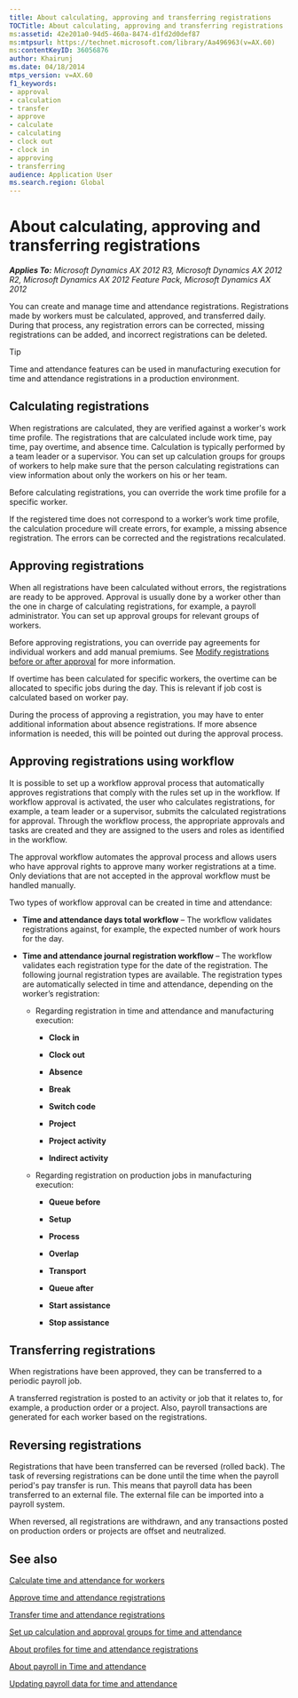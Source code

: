 ```yaml
---
title: About calculating, approving and transferring registrations
TOCTitle: About calculating, approving and transferring registrations
ms:assetid: 42e201a0-94d5-460a-8474-d1fd2d0def87
ms:mtpsurl: https://technet.microsoft.com/library/Aa496963(v=AX.60)
ms:contentKeyID: 36056876
author: Khairunj
ms.date: 04/18/2014
mtps_version: v=AX.60
f1_keywords:
- approval
- calculation
- transfer
- approve
- calculate
- calculating
- clock out
- clock in
- approving
- transferring
audience: Application User
ms.search.region: Global
---
```


# About calculating, approving and transferring registrations 


_**Applies To:** Microsoft Dynamics AX 2012 R3, Microsoft Dynamics AX 2012 R2, Microsoft Dynamics AX 2012 Feature Pack, Microsoft Dynamics AX 2012_

You can create and manage time and attendance registrations. Registrations made by workers must be calculated, approved, and transferred daily. During that process, any registration errors can be corrected, missing registrations can be added, and incorrect registrations can be deleted.


> [!TIP]
> <P>Time and attendance features can be used in manufacturing execution for time and attendance registrations in a production environment.</P>



## Calculating registrations

When registrations are calculated, they are verified against a worker's work time profile. The registrations that are calculated include work time, pay time, pay overtime, and absence time. Calculation is typically performed by a team leader or a supervisor. You can set up calculation groups for groups of workers to help make sure that the person calculating registrations can view information about only the workers on his or her team.

Before calculating registrations, you can override the work time profile for a specific worker.

If the registered time does not correspond to a worker’s work time profile, the calculation procedure will create errors, for example, a missing absence registration. The errors can be corrected and the registrations recalculated.

## Approving registrations

When all registrations have been calculated without errors, the registrations are ready to be approved. Approval is usually done by a worker other than the one in charge of calculating registrations, for example, a payroll administrator. You can set up approval groups for relevant groups of workers.

Before approving registrations, you can override pay agreements for individual workers and add manual premiums. See [Modify registrations before or after approval](modify-registrations-before-or-after-approval.md) for more information.

If overtime has been calculated for specific workers, the overtime can be allocated to specific jobs during the day. This is relevant if job cost is calculated based on worker pay.

During the process of approving a registration, you may have to enter additional information about absence registrations. If more absence information is needed, this will be pointed out during the approval process.

## Approving registrations using workflow

It is possible to set up a workflow approval process that automatically approves registrations that comply with the rules set up in the workflow. If workflow approval is activated, the user who calculates registrations, for example, a team leader or a supervisor, submits the calculated registrations for approval. Through the workflow process, the appropriate approvals and tasks are created and they are assigned to the users and roles as identified in the workflow.

The approval workflow automates the approval process and allows users who have approval rights to approve many worker registrations at a time. Only deviations that are not accepted in the approval workflow must be handled manually.

Two types of workflow approval can be created in time and attendance:

  - **Time and attendance days total workflow** – The workflow validates registrations against, for example, the expected number of work hours for the day.

  - **Time and attendance journal registration workflow** – The workflow validates each registration type for the date of the registration. The following journal registration types are available. The registration types are automatically selected in time and attendance, depending on the worker’s registration:
    
      - Regarding registration in time and attendance and manufacturing execution:
        
          - **Clock in**
        
          - **Clock out**
        
          - **Absence**
        
          - **Break**
        
          - **Switch code**
        
          - **Project**
        
          - **Project activity**
        
          - **Indirect activity**
    
      - Regarding registration on production jobs in manufacturing execution:
        
          - **Queue before**
        
          - **Setup**
        
          - **Process**
        
          - **Overlap**
        
          - **Transport**
        
          - **Queue after**
        
          - **Start assistance**
        
          - **Stop assistance**

## Transferring registrations

When registrations have been approved, they can be transferred to a periodic payroll job.

A transferred registration is posted to an activity or job that it relates to, for example, a production order or a project. Also, payroll transactions are generated for each worker based on the registrations.

## Reversing registrations

Registrations that have been transferred can be reversed (rolled back). The task of reversing registrations can be done until the time when the payroll period's pay transfer is run. This means that payroll data has been transferred to an external file. The external file can be imported into a payroll system.

When reversed, all registrations are withdrawn, and any transactions posted on production orders or projects are offset and neutralized.

## See also

[Calculate time and attendance for workers](calculate-time-and-attendance-for-workers.md)

[Approve time and attendance registrations](approve-time-and-attendance-registrations.md)

[Transfer time and attendance registrations](transfer-time-and-attendance-registrations.md)

[Set up calculation and approval groups for time and attendance](set-up-calculation-and-approval-groups-for-time-and-attendance.md)

[About profiles for time and attendance registrations](about-profiles-for-time-and-attendance-registrations.md)

[About payroll in Time and attendance](about-payroll-in-time-and-attendance.md)

[Updating payroll data for time and attendance](updating-payroll-data-for-time-and-attendance.md)

  


